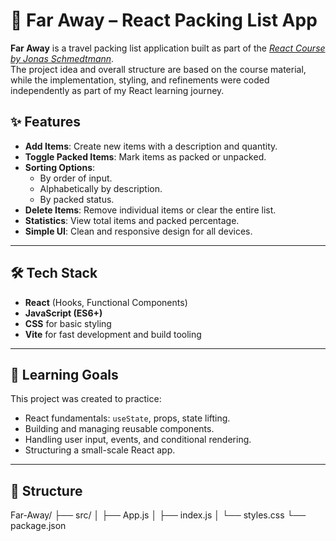 # 🧳 Far Away – React Packing List App

**Far Away** is a travel packing list application built as part of the [_React Course by Jonas Schmedtmann_](https://www.udemy.com/course/the-ultimate-react-course/).  
The project idea and overall structure are based on the course material, while the implementation, styling, and refinements were coded independently as part of my React learning journey.

## ✨ Features

- **Add Items**: Create new items with a description and quantity.
- **Toggle Packed Items**: Mark items as packed or unpacked.
- **Sorting Options**:
  - By order of input.
  - Alphabetically by description.
  - By packed status.
- **Delete Items**: Remove individual items or clear the entire list.
- **Statistics**: View total items and packed percentage.
- **Simple UI**: Clean and responsive design for all devices.

---

## 🛠️ Tech Stack

- **React** (Hooks, Functional Components)
- **JavaScript (ES6+)**
- **CSS** for basic styling
- **Vite** for fast development and build tooling

---

## 🎯 Learning Goals

This project was created to practice:

- React fundamentals: `useState`, props, state lifting.
- Building and managing reusable components.
- Handling user input, events, and conditional rendering.
- Structuring a small-scale React app.

---

## 📂 Structure

Far-Away/
├── src/
│ ├── App.js
│ ├── index.js
│ └── styles.css
└── package.json
